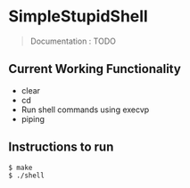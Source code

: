 # SimpleStupidShell

> Documentation : TODO

## Current Working Functionality
- clear
- cd
- Run shell commands using execvp
- piping

## Instructions to run 

`$ make`\
`$ ./shell`